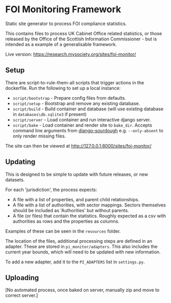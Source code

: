 # FOI Monitoring Framework

Static site generator to process FOI compliance statistics. 

This contains files to process UK Cabinet Office related statistics, or those released by the Office of the Scottish Information Commissioner - but is intended as a example of a generalisable framework. 

Live version: https://research.mysociety.org/sites/foi-monitor/

## Setup

There are script-to-rule-them-all scripts that trigger actions in the dockerfile.
Run the following to set up a local instance:

* `script/bootstrap` - Prepare config files from defaults.
* `script/setup` - Bootstrap and remove any existing database.
* `script/build` - Build container and database (will use existing database in `databases\db.sqlite3` if present)
* `script/server` - Load container and run interactive django server.
* `script/bake` - Load container and render site to `bake_dir`. Accepts command line arguments from [django-sourdough](https://www.github.com/ajparsons/django-sourdough) e.g. `--only-absent` to only render missing files.

The site can then be viewed at http://127.0.0.1:8000/sites/foi-monitor/

## Updating

This is designed to be simple to update with future releases, or new datasets. 

For each 'jurisdiction', the process expects:

- A file with a list of properties, and parent child relationships.
- A file with a list of authorities, with sector mappings. Sectors themselves should be included as 'Authorities' but without parents.
- A file (or files) that contain the statistics. Roughly expected as a csv with authorities as rows and the properties as columns. 

Examples of these can be seen in the `resources` folder. 

The location of the files, additional processing steps are defined in an adapter. These are stored in `pi_monitor/adapters`. This also includes the current year bounds, which will need to be updated with new information. 

To add a new adapter, add it to the `PI_ADAPTERS` list in `settings.py`.


## Uploading

[No automated process, once baked on server, manually zip and move to correct server.]
